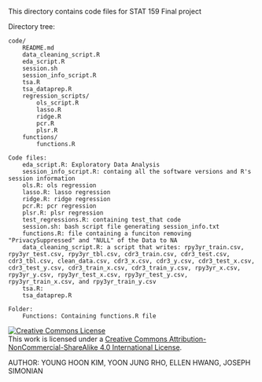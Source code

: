This directory contains code files for STAT 159 Final project

Directory tree:
```
code/
	README.md
	data_cleaning_script.R
	eda_script.R
	session.sh
	session_info_script.R
	tsa.R
	tsa_dataprep.R
	regression_scripts/
		ols_script.R 
		lasso.R
		ridge.R
		pcr.R
		plsr.R
	functions/
		functions.R

```

```
Code files:
	eda_script.R: Exploratory Data Analysis
	session_info_script.R: containg all the software versions and R's session information
	ols.R: ols regression
	lasso.R: lasso regression
	ridge.R: ridge regression
	pcr.R: pcr regression
	plsr.R: plsr regression
	test_regressions.R: containing test_that code
	session.sh: bash script file generating session_info.txt
	functions.R: file containing a funciton removing "PrivacySuppressed" and "NULL" of the Data to NA
	data_cleaning_script.R: a script that writes: rpy3yr_train.csv, rpy3yr_test.csv, rpy3yr_tbl.csv, cdr3_train.csv, cdr3_test.csv, cdr3_tbl.csv, clean_data.csv, cdr3_x.csv, cdr3_y.csv, cdr3_test_x.csv, cdr3_test_y.csv, cdr3_train_x.csv, cdr3_train_y.csv,	rpy3yr_x.csv, rpy3yr_y.csv, rpy3yr_test_x.csv, rpy3yr_test_y.csv, rpy3yr_train_x.csv, and rpy3yr_train_y.csv
	tsa.R:
	tsa_dataprep.R
```

```
Folder: 
	Functions: Containing functions.R file
```
<a rel="license" href="http://creativecommons.org/licenses/by-nc-sa/4.0/"><img alt="Creative Commons License" style="border-
width:0" src="https://i.creativecommons.org/l/by-nc-sa/4.0/88x31.png" /></a><br />This work is licensed under a <a rel="license"
href="http://creativecommons.org/licenses/by-nc-sa/4.0/">Creative Commons Attribution-NonCommercial-ShareAlike 4.0 International License</a>.

AUTHOR: YOUNG HOON KIM, YOON JUNG RHO, ELLEN HWANG, JOSEPH SIMONIAN
